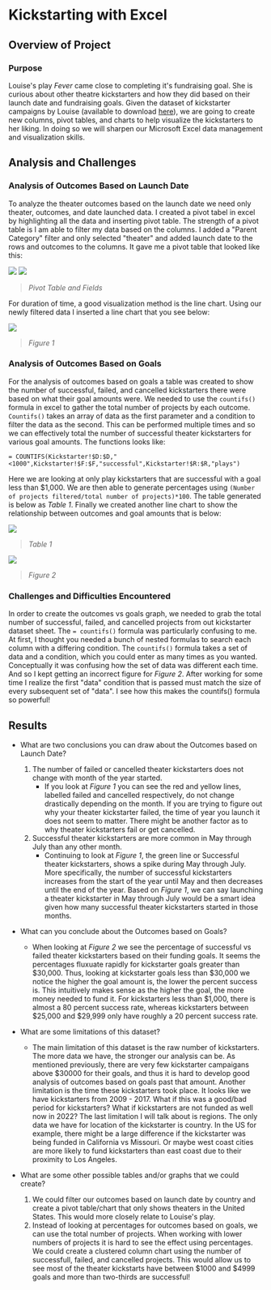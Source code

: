 # Kickstarting with Excel

## Overview of Project

### Purpose
Louise's play *Fever* came close to completing it's fundraising goal. She is curious about other theatre kickstarters and how they did based on their launch date and fundraising goals. Given the dataset of kickstarter campaigns by Louise (available to download [here](/Kickstarter_Challenge.xlsx)), we are going to create new columns, pivot tables, and charts to help visualize the kickstarters to her liking. In doing so we will sharpen our Microsoft Excel data management and visualization skills. 

## Analysis and Challenges

### Analysis of Outcomes Based on Launch Date

To analyze the theater outcomes based on the launch date we need only theater, outcomes, and date launched data. I created a pivot tabel in excel by highlighting all the data and inserting pivot table. The strength of a pivot table is I am able to filter my data based on the columns. I added a "Parent Category" filter and only selected "theater" and added launch date to the rows and outcomes to the columns. It gave me a pivot table that looked like this:

![](/Resources/Theater_Outcomes_vs_Launch_PivotTable.png) ![](/Resources/Theater_Outcomes_vs_Launch_PivotTableFields.png)
>*Pivot Table and Fields*

For duration of time, a good visualization method is the line chart. Using our newly filtered data I inserted a line chart that you see below: 

![](/Resources/Theater_Outcomes_vs_Launch.png)
>*Figure 1*

### Analysis of Outcomes Based on Goals
For the analysis of outcomes based on goals a table was created to show the number of successful, failed, and cancelled kickstarters there were based on what their goal amounts were. We needed to use the `countifs()` formula in excel to gather the total number of projects by each outcome. `Countifs()` takes an array of data as the first parameter and a condition to filter the data as the second. This can be performed multiple times and so we can effectively total the number of successful theater kickstarters for various goal amounts. The functions looks like: 
```
= COUNTIFS(Kickstarter!$D:$D,"<1000",Kickstarter!$F:$F,"successful",Kickstarter!$R:$R,"plays")
```
Here we are looking at only play kickstarters that are successful with a goal less than $1,000. We are then able to generate percentages using `(Number of projects filtered/total number of projects)*100`. The table generated is below as *Table 1*. Finally we created another line chart to show the relationship between outcomes and goal amounts that is below:

![](/Resources/Outcomes_vs_Goals_Table.PNG)
>*Table 1*

![](/Resources/Outcomes_vs_Goals.png)
>*Figure 2*

### Challenges and Difficulties Encountered
In order to create the outcomes vs goals graph, we needed to grab the total number of successful, failed, and cancelled projects from out kickstarter dataset sheet. The `= countifs()` formula was particularly confusing to me. At first, I thought you needed a bunch of nested formulas to search each column with a differing condition. The `countifs()` formula takes a set of data and a condition, which you could enter as many times as you wanted. Conceptually it was confusing how the set of data was different each time. And so I kept getting an incorrect figure for *Figure 2*. After working for some time I realize the first "data" condition that is passed must match the size of every subsequent set of "data". I see how this makes the countifs() formula so powerful!

## Results

- What are two conclusions you can draw about the Outcomes based on Launch Date?
    1. The number of failed or cancelled theater kickstarters does not change with month of the year started.
        - If you look at *Figure 1* you can see the red and yellow lines, labelled failed and cancelled respectively, do not change drastically depending on the month. If you are trying to figure out why your theater kickstarter failed, the time of year you launch it does not seem to matter. There might be another factor as to why theater kickstarters fail or get cancelled.
    2. Successful theater kickstarters are more common in May through July than any other month.
        - Continuing to look at *Figure 1*,  the green line or Successful theater kickstarters, shows a spike during May through July. More specifically, the number of successful kickstarters increases from the start of the year until May and then decreases until the end of the year. Based on *Figure 1*, we can say launching a theater kickstarter in May through July would be a smart idea given how many successful theater kickstarters started in those months.

- What can you conclude about the Outcomes based on Goals?
    - When looking at *Figure 2* we see the percentage of successful vs failed theater kickstarters based on their funding goals. It seems the percentages fluxuate rapidly for kickstarter goals greater than $30,000. Thus, looking at kickstarter goals less than $30,000 we notice the higher the goal amount is, the lower the percent success is. This intuitively makes sense as the higher the goal, the more money needed to fund it. For kickstarters less than $1,000, there is almost a 80 percent success rate, whereas kickstarters between $25,000 and $29,999 only have roughly a 20 percent success rate.

- What are some limitations of this dataset?
    - The main limitation of this dataset is the raw number of kickstarters. The more data we have, the stronger our analysis can be. As mentioned previously, there are very few kickstarter campaigans above $30000 for their goals, and thus it is hard to develop good analysis of outcomes based on goals past that amount. Another limitation is the time these kickstarters took place. It looks like we have kickstarters from 2009 - 2017. What if this was a good/bad period for kickstarters? What if kickstarters are not funded as well now in 2022? The last limitation I will talk about is regions. The only data we have for location of the kickstarter is country. In the US for example, there might be a large difference if the kickstarter was being funded in California vs Missouri. Or maybe west coast cities are more likely to fund kickstarters than east coast due to their proximity to Los Angeles.
- What are some other possible tables and/or graphs that we could create?
     1.  We could filter our outcomes based on launch date by country and create a pivot table/chart that only shows theaters in the United States. This would more closely relate to Louise's play.
     2.  Instead of looking at percentages for outcomes based on goals, we can use the total number of projects. When working with lower numbers of projects it is hard to see the effect using percentages. We could create a clustered column chart using the number of successfull, failed, and cancelled projects. This would allow us to see most of the theater kickstarts have between $1000 and $4999 goals and more than two-thirds are successful!
